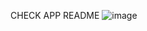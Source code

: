 CHECK APP README
![image](https://github.com/Kevin-Kinyua/check_app_plus/assets/21689726/c9e8c162-71ef-4076-a45f-56efef549210)


